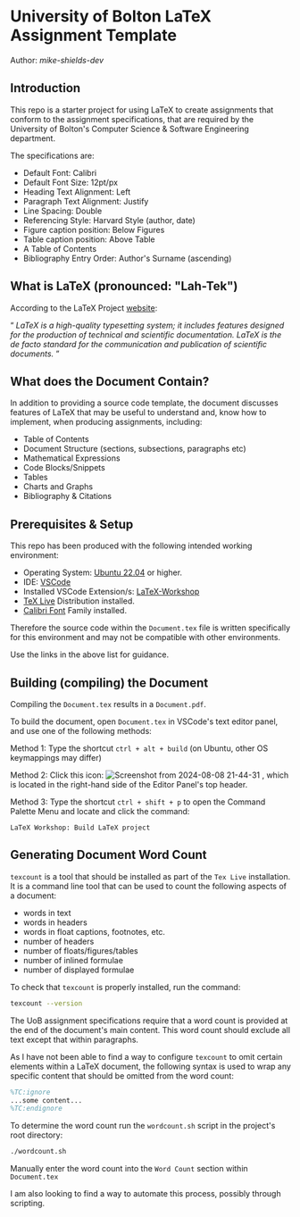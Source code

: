 # University of Bolton LaTeX Assignment Template

Author: <cite>mike-shields-dev</cite>

## Introduction

This repo is a starter project for using LaTeX to create assignments that conform to the assignment specifications, 
that are required by the University of Bolton's Computer Science & Software Engineering department.

The specifications are:

- Default Font: Calibri
- Default Font Size: 12pt/px
- Heading Text Alignment: Left
- Paragraph Text Alignment: Justify
- Line Spacing: Double
- Referencing Style: Harvard Style (author, date)
- Figure caption position: Below Figures
- Table caption position: Above Table
- A Table of Contents
- Bibliography Entry Order: Author's Surname (ascending)

## What is LaTeX (pronounced: "Lah-Tek")

According to the LaTeX Project [website]("https://www.latex-project.org/"):

<q cite="https://www.latex-project.org/">
        <i>
            LaTeX is a high-quality typesetting system; it includes features designed for the production of technical and scientific documentation. LaTeX is the de facto standard for the communication and publication of scientific documents.
        </i>
    </q>
</p>

## What does the Document Contain?

In addition to providing a source code template, 
the document discusses features of LaTeX that may be useful to understand and, know how to implement, 
when producing assignments, including:

- Table of Contents
- Document Structure (sections, subsections, paragraphs etc)
- Mathematical Expressions
- Code Blocks/Snippets
- Tables
- Charts and Graphs
- Bibliography & Citations

## Prerequisites & Setup

This repo has been produced with the following intended working environment:  

- Operating System: [Ubuntu 22.04](https://releases.ubuntu.com/jammy/) or higher.
- IDE: [VSCode](https://code.visualstudio.com) 
- Installed VSCode Extension/s:  [LaTeX-Workshop](https://github.com/James-Yu/LaTeX-Workshop/wiki/Install#settings) 
- [TeX Live](https://www.tug.org/texlive/) Distribution installed.
- [Calibri Font](/Calibri_Font/) Family installed.

Therefore the source code within the `Document.tex` file is written specifically for this environment and may not be compatible with other environments.

Use the links in the above list for guidance.

## Building (compiling) the Document

Compiling the `Document.tex` results in a `Document.pdf`. 

To build the document, open `Document.tex` in VSCode's text editor panel, and use one of the following methods:

Method 1:
Type the shortcut `ctrl + alt + build` (on Ubuntu, other OS keymappings may differ)

Method 2: 
Click this icon:  ![Screenshot from 2024-08-08 21-44-31](https://github.com/user-attachments/assets/50d391e3-37e8-4cba-adbe-dc2d624ab380) , 
which is located in the right-hand side of the Editor Panel's top header.

Method 3:
Type the shortcut `ctrl + shift + p` to open the Command Palette Menu and locate and click the command:

`LaTeX Workshop: Build LaTeX project`

## Generating Document Word Count

`texcount` is a tool that should be installed as part of the `Tex Live` installation. 
It is a command line tool that can be used to count the following aspects of a document: 

- words in text
- words in headers
- words in float captions, footnotes, etc.
- number of headers
- number of floats/figures/tables
- number of inlined formulae
- number of displayed formulae

To check that `texcount` is properly installed, run the command:

```bash
texcount --version
```

The UoB assignment specifications require that a word count is provided at the end of the document's main content. 
This word count should exclude all text except that within paragraphs. 

As I have not been able to find a way to configure `texcount` to omit certain elements within a LaTeX document, the following syntax is used to wrap any specific content that should be omitted from the word count: 

```latex
%TC:ignore 
...some content...
%TC:endignore
```

To determine the word count run the `wordcount.sh` script in the project's root directory:

```bash
./wordcount.sh
```

Manually enter the word count into the `Word Count` section within `Document.tex`

I am also looking to find a way to automate this process, possibly through scripting.
